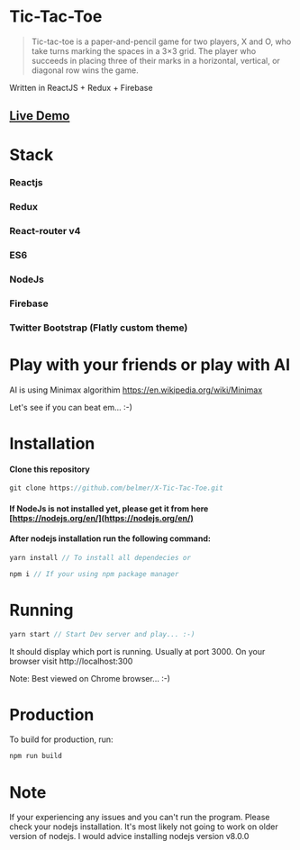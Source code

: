 # Tic-Tac-Toe

>Tic-tac-toe is a paper-and-pencil game for two players, X and O, who take turns marking the spaces in a 3×3 grid. The player who succeeds in placing three of their marks in a horizontal, vertical, or diagonal row wins the game. 

Written in ReactJS + Redux + Firebase

## [Live Demo](https://belmer.github.io/)


# Stack
### Reactjs
### Redux
### React-router v4
### ES6
### NodeJs
### Firebase
### Twitter Bootstrap (Flatly custom theme)


# Play with your friends or play with AI
AI is using Minimax algorithim https://en.wikipedia.org/wiki/Minimax

Let's see if you can beat em... :-)

# Installation
#### Clone this repository

```javascript
git clone https://github.com/belmer/X-Tic-Tac-Toe.git
```

#### If NodeJs is not installed yet, please get it from here [https://nodejs.org/en/](https://nodejs.org/en/)

#### After nodejs installation run the following command:

```javascript
yarn install // To install all dependecies or
```

```javascript
npm i // If your using npm package manager
```

# Running

```javascript
yarn start // Start Dev server and play... :-)
```

It should display which port is running. Usually at port 3000. On your browser visit http://localhost:300

Note: Best viewed on Chrome browser... :-)

# Production
To build for production, run:

```javascript
npm run build
```

# Note
If your experiencing any issues and you can't run the program. Please check your nodejs installation. It's most likely not going to work on older version of nodejs. I would advice installing nodejs version v8.0.0